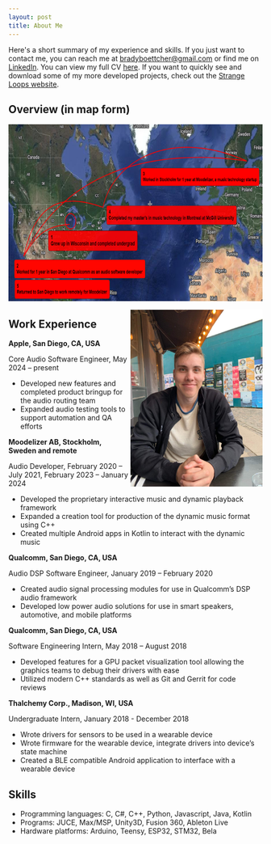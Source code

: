 ```yaml
---
layout: post
title: About Me
---
```


Here's a short summary of my experience and skills. If you just want to contact me, you can reach me at [bradyboettcher@gmail.com](mailto:bradyboettcher@gmail.com) or find me on [LinkedIn](https://www.linkedin.com/in/brady-boettcher-2166b090/). You can view my full CV [here](/assets/Brady-Boettcher-Resume.pdf). If you want to quickly see and download some of my more developed projects, check out the [Strange Loops website](https://strangeloopsaudio.github.io/).

## Overview (in map form)

<img
  height="350"
  padding="50px"
  src="/images/myMap.png" />

<img
  align="right"
  height="350"
  padding="50px"
  src="/images/meNew.jpeg" />

## Work Experience

**Apple, San Diego, CA, USA**

Core Audio Software Engineer, May 2024 – present
- Developed new features and completed product bringup for the audio routing team
- Expanded audio testing tools to support automation and QA efforts

**Moodelizer AB, Stockholm, Sweden and remote**

Audio Developer, February 2020 – July 2021, February 2023 – January 2024
- Developed the proprietary interactive music and dynamic playback framework
- Expanded a creation tool for production of the dynamic music format using C++
- Created multiple Android apps in Kotlin to interact with the dynamic music

**Qualcomm, San Diego, CA, USA**

Audio DSP Software Engineer, January 2019 – February 2020
- Created audio signal processing modules for use in Qualcomm’s DSP audio framework
- Developed low power audio solutions for use in smart speakers, automotive, and mobile platforms

**Qualcomm, San Diego, CA, USA**

Software Engineering Intern, May 2018 – August 2018
- Developed features for a GPU packet visualization tool allowing the graphics teams to debug their drivers with ease
- Utilized modern C++ standards as well as Git and Gerrit for code reviews

**Thalchemy Corp., Madison, WI, USA**

Undergraduate Intern, January 2018 - December 2018
- Wrote drivers for sensors to be used in a wearable device
- Wrote firmware for the wearable device, integrate drivers into device’s state machine
- Created a BLE compatible Android application to interface with a wearable device

## Skills

- Programming languages: C, C#, C++, Python, Javascript, Java, Kotlin
- Programs: JUCE, Max/MSP, Unity3D, Fusion 360, Ableton Live
- Hardware platforms: Arduino, Teensy, ESP32, STM32, Bela